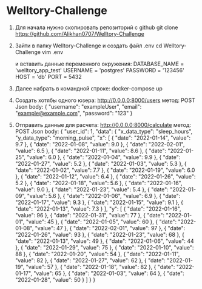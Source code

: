 # Welltory-Challenge
1. Для начала нужно скопировать репозиторий с github
    git clone https://github.com/Alikhan0707/Welltory-Challenge
2. Зайти в папку Welltory-Challenge и создать файл .env
    cd Welltory-Challenge
    vim .env
    
    и вставить данные переменного окружения:
    DATABASE_NAME = 'welltory_app_test'
    USERNAME = 'postgres'
    PASSWORD = '123456'
    HOST = 'db'
    PORT = 5432
3. Далее набрать в командной строке:
    docker-compose up
    
4. Создать хотябы одного юзера:
    http://0.0.0.0:8000/users
    метод: POST
    Json body: 
    { "username": "exampleUser", "email": "example@example.com", "password": "123" }
5. Отправить данные для расчета:
    http://0.0.0.0:8000/calculate
    метод: POST
    Json body:
{
  "user_id": 1,
  "data": {
    "x_data_type": "sleep_hours",
    "y_data_type": "morning_pulse",
    "x": [
      {
        "date": "2022-01-14",
        "value": 9.7
      },
      {
        "date": "2022-01-08",
        "value": 9.0
      },
      {
        "date": "2022-02-01",
        "value": 6.5
      },
      {
        "date": "2022-01-11",
        "value": 8.6
      },
      {
        "date": "2022-01-25",
        "value": 6.0
      },
      {
        "date": "2022-01-04",
        "value": 9.9
      },
      {
        "date": "2022-01-27",
        "value": 5.2
      },
      {
        "date": "2022-01-03",
        "value": 5.3
      },
      {
        "date": "2022-01-02",
        "value": 7.7
      },
      {
        "date": "2022-01-19",
        "value": 6.0
      },
      {
        "date": "2022-01-12",
        "value": 6.4
      },
      {
        "date": "2022-01-26",
        "value": 5.2
      },
      {
        "date": "2022-01-18",
        "value": 5.6
      },
      {
        "date": "2022-01-16",
        "value": 9.0
      },
      {
        "date": "2022-01-23",
        "value": 5.4
      },
      {
        "date": "2022-01-09",
        "value": 5.6
      },
      {
        "date": "2022-01-06",
        "value": 6.9
      },
      {
        "date": "2022-01-17",
        "value": 9.3
      },
      {
        "date": "2022-01-15",
        "value": 9.1
      },
      {
        "date": "2022-01-13",
        "value": 7.3
      }
    ],
    "y": [
      {
        "date": "2022-01-16",
        "value": 96
      },
      {
        "date": "2022-01-31",
        "value": 77
      },
      {
        "date": "2022-01-01",
        "value": 45
      },
      {
        "date": "2022-01-05",
        "value": 60
      },
      {
        "date": "2022-01-08",
        "value": 47
      },
      {
        "date": "2022-02-01",
        "value": 97
      },
      {
        "date": "2022-01-26",
        "value": 93
      },
      {
        "date": "2022-01-23",
        "value": 68
      },
      {
        "date": "2022-01-13",
        "value": 49
      },
      {
        "date": "2022-01-06",
        "value": 44
      },
      {
        "date": "2022-01-29",
        "value": 75
      },
      {
        "date": "2022-01-10",
        "value": 88
      },
      {
        "date": "2022-01-20",
        "value": 54
      },
      {
        "date": "2022-01-11",
        "value": 82
      },
      {
        "date": "2022-01-27",
        "value": 62
      },
      {
        "date": "2022-01-19",
        "value": 57
      },
      {
        "date": "2022-01-18",
        "value": 82
      },
      {
        "date": "2022-01-17",
        "value": 65
      },
      {
        "date": "2022-01-03",
        "value": 64
      },
      {
        "date": "2022-01-28",
        "value": 50
      }
    ]
  }
}